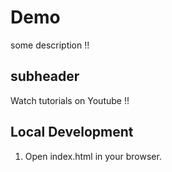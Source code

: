 # Demo

some description !!

## subheader 

Watch tutorials on Youtube !!

## Local Development 

1. Open index.html in your browser.
